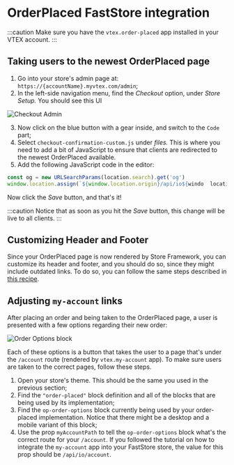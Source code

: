 # OrderPlaced FastStore integration

:::caution 
Make sure you have the `vtex.order-placed` app installed in your VTEX account.
:::

## Taking users to the newest OrderPlaced page

1. Go into your store's admin page at: `https://{accountName}.myvtex.com/admin`;
2. In the left-side navigation menu, find the *Checkout* option, under *Store Setup.* You should see this UI
    
  ![Checkout Admin](/img/how-to-guides/checkout-admin.png)
    
3. Now click on the blue button with a gear inside, and switch to the `Code` part;
4. Select `checkout-confirmation-custom.js` under *files.* This is where you need to add a bit of JavaScript to ensure that clients are redirected to the newest OrderPlaced available.
5. Add the following JavaScript code in the editor:

  ```jsx
  const og = new URLSearchParams(location.search).get('og')
  window.location.assign(`${window.location.origin}/api/io${windo  location.pathname}?og=${og}`)
  ```
    
  Now click the *Save* button, and that's it!
    
  :::caution 
  Notice that as soon as you hit the *Save* button, this change will be live to all clients.
  :::


## Customizing Header and Footer

Since your OrderPlaced page is now rendered by Store Framework, you can customize its header and footer, and you should do so, since they might include outdated links. To do so, you can follow the same steps described in [this recipe](https://developers.vtex.com/vtex-developer-docs/docs/vtex-io-documentation-customizing-the-header-and-footer-blocks-by-page).

## Adjusting `my-account` links

After placing an order and being taken to the OrderPlaced page, a user is presented with a few options regarding their new order:

![Order Options block](/img/how-to-guides/op-order-options.png)

Each of these options is a button that takes the user to a page that's under the `/account` route (rendered by `vtex.my-account` app). To make sure users are taken to the correct pages, follow these steps.

1. Open your store's theme. This should be the same you used in the previous section;
2. Find the `"order-placed"` block definition and all of the blocks that are being used by its implementation;
3. Find the `op-order-options` block currently being used by your order-placed implementation. Notice that there might be a desktop and a mobile variant of this block;
4. Use the prop `myAccountPath` to tell the `op-order-options` block what's the correct route for your `/account`. If you followed the tutorial on how to integrate the `my-account` app into your FastStore store, the value for this prop should be `/api/io/account`.
